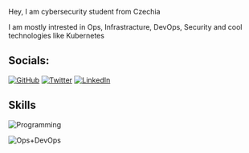 Hey, I am cybersecurity student from Czechia

I am mostly intrested in Ops, Infrastracture, DevOps, Security and cool technologies like Kubernetes


## Socials:
[![GitHub](https://skillicons.dev/icons?i=github&theme=light)](https://github.com/dvojak-cz/)
[![Twitter](https://skillicons.dev/icons?i=twitter&theme=light)](https://twitter.com/dvojak_cz)
[![LinkedIn](https://skillicons.dev/icons?i=linkedin&theme=light)](https://www.linkedin.com/in/jan-troj%C3%A1k-66ba23169/)



## Skills
![Programming](https://skillicons.dev/icons?i=c,cpp,cs,dotnet,go,py&theme=light)

![Ops+DevOps](https://skillicons.dev/icons?i=bash,ansible,linux,docker,kubernetes,nginx,grafana,prometheus,github,gitlab,githubactions,&theme=light)
